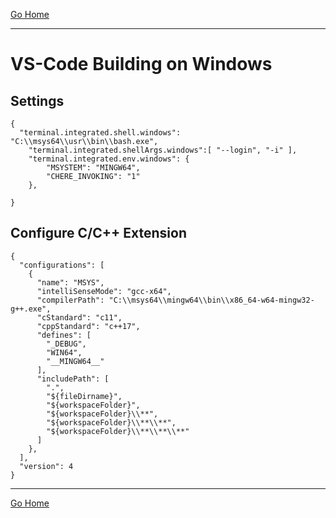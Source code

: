 [Go Home](../README.md)

---

# VS-Code Building on Windows #

## Settings ##

```JSONC
{
  "terminal.integrated.shell.windows": "C:\\msys64\\usr\\bin\\bash.exe",
	"terminal.integrated.shellArgs.windows":[ "--login", "-i" ],
	"terminal.integrated.env.windows": {
		"MSYSTEM": "MINGW64",
		"CHERE_INVOKING": "1"
	},

}
```


## Configure C/C++ Extension ##


```JSONC
{
  "configurations": [
    {
      "name": "MSYS",
      "intelliSenseMode": "gcc-x64",
      "compilerPath": "C:\\msys64\\mingw64\\bin\\x86_64-w64-mingw32-g++.exe",
      "cStandard": "c11",
      "cppStandard": "c++17",
      "defines": [
        "_DEBUG",
        "WIN64",
        "__MINGW64__"
      ],
      "includePath": [
        ".",
        "${fileDirname}",
        "${workspaceFolder}",
        "${workspaceFolder}\\**",
        "${workspaceFolder}\\**\\**",
        "${workspaceFolder}\\**\\**\\**"
      ]
    },
  ],
  "version": 4
}

```


---

[Go Home](../README.md)
